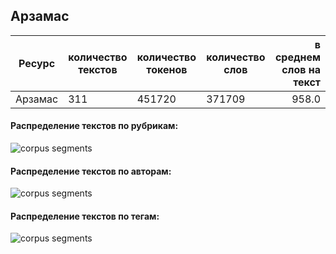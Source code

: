 

## Арзамас

| Ресурс                        | количество текстов | количество токенов | количество слов | в среднем слов на текст |
|-------------------------------|--------------------|--------------------|-----------------|------------------------:|
| Арзамас                       | 311                | 451720             | 371709          | 958.0                   |

#### Распределение текстов по рубрикам:

![](https://github.com/TatianaShavrina/taiga_site/blob/master/stats/arzamas_rubrics.png "corpus segments")

#### Распределение текстов по авторам:

![](https://github.com/TatianaShavrina/taiga_site/blob/master/stats/arzamas_authors.png "corpus segments")

#### Распределение текстов по тегам:

![](https://github.com/TatianaShavrina/taiga_site/blob/master/stats/arzamas_tags.png "corpus segments")
